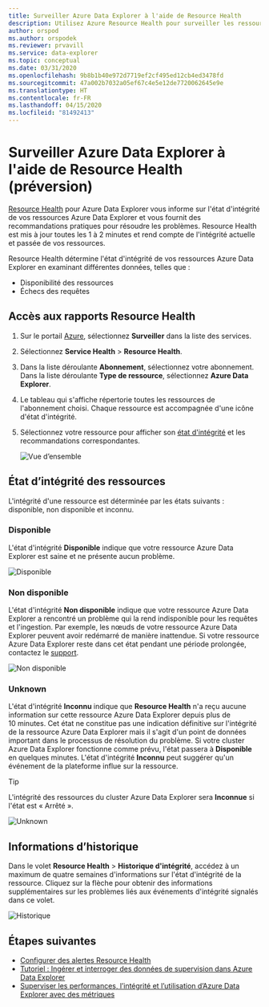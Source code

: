 ```yaml
---
title: Surveiller Azure Data Explorer à l'aide de Resource Health
description: Utilisez Azure Resource Health pour surveiller les ressources Azure Data Explorer.
author: orspod
ms.author: orspodek
ms.reviewer: prvavill
ms.service: data-explorer
ms.topic: conceptual
ms.date: 03/31/2020
ms.openlocfilehash: 9b8b1b40e972d7719ef2cf495ed12cb4ed3478fd
ms.sourcegitcommit: 47a002b7032a05ef67c4e5e12de7720062645e9e
ms.translationtype: HT
ms.contentlocale: fr-FR
ms.lasthandoff: 04/15/2020
ms.locfileid: "81492413"
---
```

# <a name="monitor-azure-data-explorer-using-resource-health-preview"></a>Surveiller Azure Data Explorer à l'aide de Resource Health (préversion)

[Resource Health](/azure/service-health/resource-health-overview) pour Azure Data Explorer vous informe sur l'état d'intégrité de vos ressources Azure Data Explorer et vous fournit des recommandations pratiques pour résoudre les problèmes. Resource Health est mis à jour toutes les 1 à 2 minutes et rend compte de l'intégrité actuelle et passée de vos ressources. 

Resource Health détermine l'état d'intégrité de vos ressources Azure Data Explorer en examinant différentes données, telles que :
* Disponibilité des ressources
* Échecs des requêtes

## <a name="access-resource-health-reporting"></a>Accès aux rapports Resource Health

1. Sur le portail [Azure](https://portal.azure.com/), sélectionnez **Surveiller** dans la liste des services.
1. Sélectionnez **Service Health** > **Resource Health**.
1. Dans la liste déroulante **Abonnement**, sélectionnez votre abonnement. Dans la liste déroulante **Type de ressource**, sélectionnez **Azure Data Explorer**.
1. Le tableau qui s'affiche répertorie toutes les ressources de l'abonnement choisi. Chaque ressource est accompagnée d'une icône d'état d'intégrité.
1. Sélectionnez votre ressource pour afficher son [état d'intégrité](#resource-health-status) et les recommandations correspondantes.

    ![Vue d’ensemble](media/monitor-with-resource-health/resource-health-overview.png)

## <a name="resource-health-status"></a>État d’intégrité des ressources

L'intégrité d'une ressource est déterminée par les états suivants : disponible, non disponible et inconnu.

### <a name="available"></a>Disponible

L'état d'intégrité **Disponible** indique que votre ressource Azure Data Explorer est saine et ne présente aucun problème.

![Disponible](media/monitor-with-resource-health/available.png)

### <a name="unavailable"></a>Non disponible

L'état d'intégrité **Non disponible** indique que votre ressource Azure Data Explorer a rencontré un problème qui la rend indisponible pour les requêtes et l'ingestion. Par exemple, les nœuds de votre ressource Azure Data Explorer peuvent avoir redémarré de manière inattendue. Si votre ressource Azure Data Explorer reste dans cet état pendant une période prolongée, contactez le [support]().

![Non disponible](media/monitor-with-resource-health/unavailable.png)

### <a name="unknown"></a>Unknown

L'état d'intégrité **Inconnu** indique que **Resource Health** n'a reçu aucune information sur cette ressource Azure Data Explorer depuis plus de 10 minutes. Cet état ne constitue pas une indication définitive sur l'intégrité de la ressource Azure Data Explorer mais il s'agit d'un point de données important dans le processus de résolution du problème. Si votre cluster Azure Data Explorer fonctionne comme prévu, l'état passera à **Disponible** en quelques minutes. L'état d'intégrité **Inconnu** peut suggérer qu'un événement de la plateforme influe sur la ressource. 

> [!TIP]
> L'intégrité des ressources du cluster Azure Data Explorer sera **Inconnue** si l'état est « Arrêté ».

![Unknown](media/monitor-with-resource-health/unknown.png)

## <a name="historical-information"></a>Informations d’historique

Dans le volet **Resource Health** > **Historique d'intégrité**, accédez à un maximum de quatre semaines d'informations sur l'état d'intégrité de la ressource. Cliquez sur la flèche pour obtenir des informations supplémentaires sur les problèmes liés aux événements d'intégrité signalés dans ce volet. 

![Historique](media/monitor-with-resource-health/healthhistory.png)

## <a name="next-steps"></a>Étapes suivantes

* [Configurer des alertes Resource Health](https://docs.microsoft.com/azure/service-health/resource-health-alert-arm-template-guide)
* [Tutoriel : Ingérer et interroger des données de supervision dans Azure Data Explorer](ingest-data-no-code.md)
* [Superviser les performances, l’intégrité et l’utilisation d’Azure Data Explorer avec des métriques](using-metrics.md)